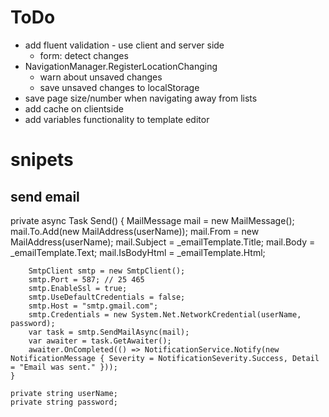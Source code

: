 
# ToDo
- add fluent validation - use client and server side
    - form: detect changes
- NavigationManager.RegisterLocationChanging 
	- warn about unsaved changes
	- save unsaved changes to localStorage
- save page size/number when navigating away from lists
- add cache on clientside    
- add variables functionality to template editor





# snipets

## send email
    
private async Task Send()
    {
        MailMessage mail = new MailMessage();
        mail.To.Add(new MailAddress(userName));
        mail.From = new MailAddress(userName);
        mail.Subject = _emailTemplate.Title;
        mail.Body = _emailTemplate.Text;
        mail.IsBodyHtml = _emailTemplate.Html;

        SmtpClient smtp = new SmtpClient();
        smtp.Port = 587; // 25 465
        smtp.EnableSsl = true;
        smtp.UseDefaultCredentials = false;
        smtp.Host = "smtp.gmail.com";
        smtp.Credentials = new System.Net.NetworkCredential(userName, password);
        var task = smtp.SendMailAsync(mail);
        var awaiter = task.GetAwaiter();
        awaiter.OnCompleted(() => NotificationService.Notify(new NotificationMessage { Severity = NotificationSeverity.Success, Detail = "Email was sent." }));
    }

    private string userName;
    private string password;